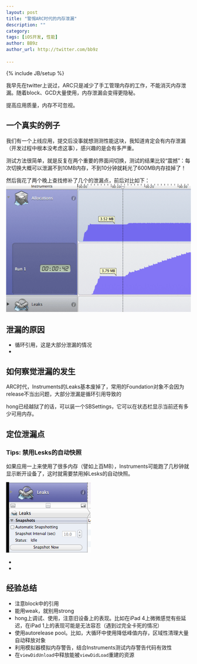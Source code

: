 ```yaml
---
layout: post
title: "警惕ARC时代的内存泄漏"
description: ""
category: 
tags: [iOS开发, 性能]
author: BB9z
author_url: http://twitter.com/bb9z

---
```

{% include JB/setup %}

我早先在twitter上说过，ARC只是减少了手工管理内存的工作，不能消灭内存泄漏。随着block、GCD大量使用，内存泄漏会变得更隐秘。

提高应用质量，内存不可忽视。

一个真实的例子
----
我们有一个上线应用，提交后没事就想测测性能这块，我知道肯定会有内存泄漏（开发过程中根本没考虑这事），感兴趣的是会有多严重。

测试方法很简单，就是反复在两个重要的界面间切换，测试的结果比较“震撼”：每次切换大概可以泄漏不到10MB内存，不到10分钟就耗光了600MB内存挂掉了！

然后我花了两个晚上查找修补了几个的泄漏点，前后对比如下：
![内存优化前后对比](../img/instruments/leak_optimize_result_compare.png)


泄漏的原因
----
* 循环引用，这是大部分泄漏的情况
* 

如何察觉泄漏的发生
----
ARC时代，Instruments的Leaks基本废掉了，常用的Foundation对象不会因为release不当出问题，大部分泄漏是循环引用导致的

hong已经越狱了的话，可以装一个SBSettings，它可以在状态栏显示当前还有多少可用内存。


定位泄漏点
----
### Tips: 禁用Lesks的自动快照

如果应用一上来使用了很多内存（譬如上百MB），Instruments可能跑了几秒钟就显示断开设备了，这时就需要禁用掉Lesks的自动快照。

![](../img/instruments/disable_leaks_automatic_snapshotting.png)

*
*

经验总结
----
* 注意block中的引用
* 能用weak，就别用strong
* hong上调试、使用，注意旧设备上的表现。比如在iPad 4上微微感觉有些延迟，在iPad 1上的表现可能是无法容忍（遇到过完全卡死的情况）
* 使用autorelease pool。比如，大循环中使用降低峰值内存，区域性清理大量自动释放对象
* 利用模拟器模拟内存警告，结合Instruments测试内存警告代码有效性
* 在`viewDidUnload`中释放能被`viewDidLoad`重建的资源

